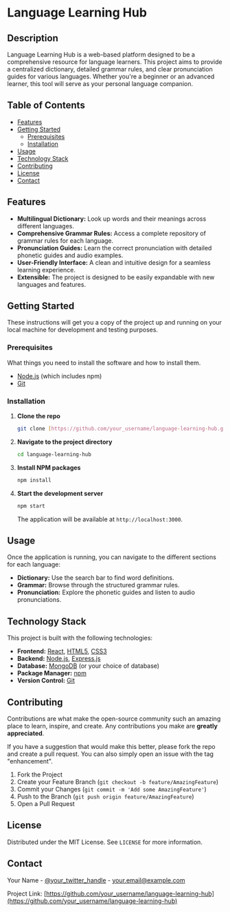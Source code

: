 # Language Learning Hub

## Description

Language Learning Hub is a web-based platform designed to be a comprehensive resource for language learners. This project aims to provide a centralized dictionary, detailed grammar rules, and clear pronunciation guides for various languages. Whether you're a beginner or an advanced learner, this tool will serve as your personal language companion.

## Table of Contents

- [Features](#features)
- [Getting Started](#getting-started)
  - [Prerequisites](#prerequisites)
  - [Installation](#installation)
- [Usage](#usage)
- [Technology Stack](#technology-stack)
- [Contributing](#contributing)
- [License](#license)
- [Contact](#contact)

## Features

- **Multilingual Dictionary:** Look up words and their meanings across different languages.
- **Comprehensive Grammar Rules:** Access a complete repository of grammar rules for each language.
- **Pronunciation Guides:** Learn the correct pronunciation with detailed phonetic guides and audio examples.
- **User-Friendly Interface:** A clean and intuitive design for a seamless learning experience.
- **Extensible:** The project is designed to be easily expandable with new languages and features.

## Getting Started

These instructions will get you a copy of the project up and running on your local machine for development and testing purposes.

### Prerequisites

What things you need to install the software and how to install them.

- [Node.js](https://nodejs.org/) (which includes npm)
- [Git](https://git-scm.com/)

### Installation

1.  **Clone the repo**
    ```sh
    git clone [https://github.com/your_username/language-learning-hub.git](https://github.com/your_username/language-learning-hub.git)
    ```
2.  **Navigate to the project directory**
    ```sh
    cd language-learning-hub
    ```
3.  **Install NPM packages**
    ```sh
    npm install
    ```
4.  **Start the development server**
    ```sh
    npm start
    ```
    The application will be available at `http://localhost:3000`.

## Usage

Once the application is running, you can navigate to the different sections for each language:

- **Dictionary:** Use the search bar to find word definitions.
- **Grammar:** Browse through the structured grammar rules.
- **Pronunciation:** Explore the phonetic guides and listen to audio pronunciations.

## Technology Stack

This project is built with the following technologies:

- **Frontend:** [React](https://reactjs.org/), [HTML5](https://developer.mozilla.org/en-US/docs/Web/Guide/HTML/HTML5), [CSS3](https://developer.mozilla.org/en-US/docs/Web/CSS/CSS3)
- **Backend:** [Node.js](https://nodejs.org/), [Express.js](https://expressjs.com/)
- **Database:** [MongoDB](https://www.mongodb.com/) (or your choice of database)
- **Package Manager:** [npm](https://www.npmjs.com/)
- **Version Control:** [Git](https://git-scm.com/)

## Contributing

Contributions are what make the open-source community such an amazing place to learn, inspire, and create. Any contributions you make are **greatly appreciated**.

If you have a suggestion that would make this better, please fork the repo and create a pull request. You can also simply open an issue with the tag "enhancement".

1.  Fork the Project
2.  Create your Feature Branch (`git checkout -b feature/AmazingFeature`)
3.  Commit your Changes (`git commit -m 'Add some AmazingFeature'`)
4.  Push to the Branch (`git push origin feature/AmazingFeature`)
5.  Open a Pull Request

## License

Distributed under the MIT License. See `LICENSE` for more information.

## Contact

Your Name - [@your_twitter_handle](https://twitter.com/your_twitter_handle) - your.email@example.com

Project Link: [https://github.com/your_username/language-learning-hub](https://github.com/your_username/language-learning-hub)
